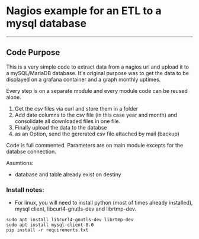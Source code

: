 # Nagios example for an ETL to a mysql database

---

## Code Purpose

This is a very simple code to extract data from a nagios url and upload it to a
mySQL/MariaDB database. It's original purpose was to get the data to be
displayed on a grafana container and a graph monthly uptimes.

Every step is on a separate module and every module code can be reused alone.

1. Get the csv files via curl and store them in a folder
2. Add date columns to the csv file (in this case year and month) and
   consolidate all downloaded files in one file.
3. Finally upload the data to the databse
4. as an Option, send the gererated csv file attached by mail (backup)

Code is full commented. Parameters are on main module excepts for the databse
connection.

Asumtions:

-   database and table already exist on destiny

### Install notes:

-   For linux, you will need to install python (most of times already
    installed), mysql client, libcurl4-gnutls-dev and librtmp-dev.

```
sudo apt install libcurl4-gnutls-dev librtmp-dev
sudo apt install mysql-client-8.0
pip install -r requirements.txt
```
